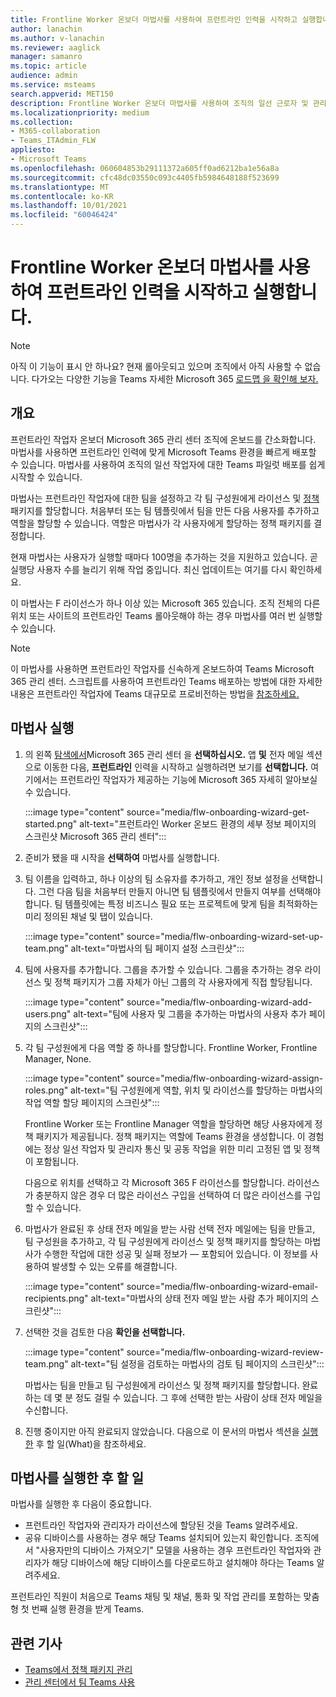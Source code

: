 ```yaml
---
title: Frontline Worker 온보더 마법사를 사용하여 프런트라인 인력을 시작하고 실행합니다.
author: lanachin
ms.author: v-lanachin
ms.reviewer: aaglick
manager: samanro
ms.topic: article
audience: admin
ms.service: msteams
search.appverid: MET150
description: Frontline Worker 온보더 마법사를 사용하여 조직의 일선 근로자 및 관리자에 Teams 환경을 빠르게 배포하는 방법에 대해 알아보고
ms.localizationpriority: medium
ms.collection:
- M365-collaboration
- Teams_ITAdmin_FLW
appliesto:
- Microsoft Teams
ms.openlocfilehash: 060604853b29111372a605ff0ad6212ba1e56a8a
ms.sourcegitcommit: cfc48dc03550c093c4405fb5984648188f523699
ms.translationtype: MT
ms.contentlocale: ko-KR
ms.lasthandoff: 10/01/2021
ms.locfileid: "60046424"
---
```

# <a name="use-the-frontline-worker-onboarding-wizard-to-get-your-frontline-workforce-up-and-running"></a>Frontline Worker 온보더 마법사를 사용하여 프런트라인 인력을 시작하고 실행합니다.

> [!NOTE]
> 아직 이 기능이 표시 안 하나요? 현재 롤아웃되고 있으며 조직에서 아직 사용할 수 없습니다. 다가오는 다양한 기능을 Teams 자세한 Microsoft 365 [로드맵 을 확인해 보자.](https://www.microsoft.com/microsoft-365/roadmap?filters=&searchterms=microsoft%2Cteams)

## <a name="overview"></a>개요

프런트라인 작업자 온보더 Microsoft 365 관리 센터 조직에 온보드를 간소화합니다. 마법사를 사용하면 프런트라인 인력에 맞게 Microsoft Teams 환경을 빠르게 배포할 수 있습니다. 마법사를 사용하여 조직의 일선 작업자에 대한 Teams 파일럿 배포를 쉽게 시작할 수 있습니다.

마법사는 프런트라인 작업자에 대한 팀을 설정하고 각 팀 구성원에게 라이선스 및 [정책](manage-policy-packages.md) 패키지를 할당합니다. 처음부터 또는 팀 템플릿에서 팀을 만든 다음 사용자를 추가하고 역할을 할당할 수 있습니다. [](get-started-with-teams-templates-in-the-admin-console.md) 역할은 마법사가 각 사용자에게 할당하는 정책 패키지를 결정합니다.

현재 마법사는 사용자가 실행할 때마다 100명을 추가하는 것을 지원하고 있습니다. 곧 실행당 사용자 수를 늘리기 위해 작업 중입니다. 최신 업데이트는 여기를 다시 확인하세요.

이 마법사는 F 라이선스가 하나 이상 있는 Microsoft 365 있습니다. 조직 전체의 다른 위치 또는 사이트의 프런트라인 Teams 롤아웃해야 하는 경우 마법사를 여러 번 실행할 수 있습니다.

> [!NOTE]
> 이 마법사를 사용하면 프런트라인 작업자를 신속하게 온보드하여 Teams Microsoft 365 관리 센터. 스크립트를 사용하여 프런트라인 Teams 배포하는 방법에 대한 자세한 내용은 프런트라인 작업자에 Teams 대규모로 프로비전하는 방법을 [참조하세요.](flw-scripted-deployment.md)

## <a name="run-the-wizard"></a>마법사 실행

1. 의 왼쪽 [탐색에서](https://admin.microsoft.com/)Microsoft 365 관리 센터 을 **선택하십시오.** 앱 **및** 전자 메일 섹션으로 이동한 다음, **프런트라인** 인력을 시작하고 실행하려면 보기를 **선택합니다.** 여기에서는 프런트라인 작업자가 제공하는 기능에 Microsoft 365 자세히 알아보실 수 있습니다.

    :::image type="content" source="media/flw-onboarding-wizard-get-started.png" alt-text="프런트라인 Worker 온보드 환경의 세부 정보 페이지의 스크린샷 Microsoft 365 관리 센터":::

2. 준비가 됐을 때 시작을 **선택하여** 마법사를 실행합니다.

3. 팀 이름을 입력하고, 하나 이상의 팀 소유자를 추가하고, 개인 정보 설정을 선택합니다. 그런 다음 팀을 처음부터 만들지 아니면 팀 템플릿에서 만들지 여부를 선택해야 합니다. 팀 템플릿에는 특정 비즈니스 필요 또는 프로젝트에 맞게 팀을 최적화하는 미리 정의된 채널 및 탭이 있습니다.

    :::image type="content" source="media/flw-onboarding-wizard-set-up-team.png" alt-text="마법사의 팀 페이지 설정 스크린샷":::

4. 팀에 사용자를 추가합니다. 그룹을 추가할 수 있습니다. 그룹을 추가하는 경우 라이선스 및 정책 패키지가 그룹 자체가 아닌 그룹의 각 사용자에게 직접 할당됩니다.

    :::image type="content" source="media/flw-onboarding-wizard-add-users.png" alt-text="팀에 사용자 및 그룹을 추가하는 마법사의 사용자 추가 페이지의 스크린샷":::

5. 각 팀 구성원에게 다음 역할 중 하나를 할당합니다. Frontline Worker, Frontline Manager, None. 
  
    :::image type="content" source="media/flw-onboarding-wizard-assign-roles.png" alt-text="팀 구성원에게 역할, 위치 및 라이선스를 할당하는 마법사의 작업 역할 할당 페이지의 스크린샷":::

    Frontline Worker 또는 Frontline Manager 역할을 할당하면 해당 사용자에게 정책 패키지가 제공됩니다. 정책 패키지는 역할에 Teams 환경을 생성합니다. 이 경험에는 정상 일선 작업자 및 관리자 통신 및 공동 작업을 위한 미리 고정된 앱 및 정책이 포함됩니다.

    다음으로 위치를 선택하고 각 Microsoft 365 F 라이선스를 할당합니다. 라이선스가 충분하지 않은 경우 더 많은  라이선스 구입을 선택하여 더 많은 라이선스를 구입할 수 있습니다.  

6. 마법사가 완료된 후 상태 전자 메일을 받는 사람 선택 전자 메일에는 팀을 만들고, 팀 구성원을 추가하고, 각 팀 구성원에게 라이선스 및 정책 패키지를 할당하는 마법사가 수행한 작업에 대한 성공 및 실패 정보가 &mdash; 포함되어 있습니다. 이 정보를 사용하여 발생할 수 있는 오류를 해결합니다.

    :::image type="content" source="media/flw-onboarding-wizard-email-recipients.png" alt-text="마법사의 상태 전자 메일 받는 사람 추가 페이지의 스크린샷":::

7. 선택한 것을 검토한 다음 **확인을 선택합니다.**

    :::image type="content" source="media/flw-onboarding-wizard-review-team.png" alt-text="팀 설정을 검토하는 마법사의 검토 팀 페이지의 스크린샷":::

    마법사는 팀을 만들고 팀 구성원에게 라이선스 및 정책 패키지를 할당합니다. 완료하는 데 몇 분 정도 걸릴 수 있습니다. 그 후에 선택한 받는 사람이 상태 전자 메일을 수신합니다.

8. 진행 중이지만 아직 완료되지 않았습니다. 다음으로 이 문서의 마법사 섹션을 [실행한](#what-to-do-after-running-the-wizard) 후 할 일(What)을 참조하세요.

## <a name="what-to-do-after-running-the-wizard"></a>마법사를 실행한 후 할 일

마법사를 실행한 후 다음이 중요합니다.

- 프런트라인 작업자와 관리자가 라이선스에 할당된 것을 Teams 알려주세요.
- 공유 디바이스를 사용하는 경우 해당 Teams 설치되어 있는지 확인합니다. 조직에서 "사용자만의 디바이스 가져오기" 모델을 사용하는 경우 프런트라인 작업자와 관리자가 해당 디바이스에 해당 디바이스를 다운로드하고 설치해야 하다는 Teams 알려주세요.

프런트라인 직원이 처음으로 Teams 채팅 및 채널, 통화 및 작업 관리를 포함하는 맞춤형 첫 번째 실행 환경을 받게 Teams.

## <a name="related-articles"></a>관련 기사

- [Teams에서 정책 패키지 관리](manage-policy-packages.md)
- [관리 센터에서 팀 Teams 사용](get-started-with-teams-templates-in-the-admin-console.md)
